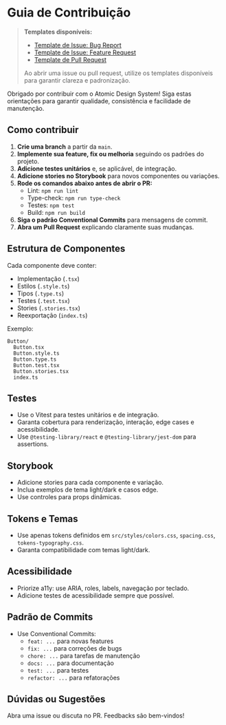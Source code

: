 # Guia de Contribuição

> **Templates disponíveis:**
>
> - [Template de Issue: Bug Report](../.github/ISSUE_TEMPLATE/bug_report.md)
> - [Template de Issue: Feature Request](../.github/ISSUE_TEMPLATE/feature_request.md)
> - [Template de Pull Request](../.github/PULL_REQUEST_TEMPLATE.md)
>
> Ao abrir uma issue ou pull request, utilize os templates disponíveis para garantir clareza e padronização.

Obrigado por contribuir com o Atomic Design System! Siga estas orientações para garantir qualidade, consistência e facilidade de manutenção.

## Como contribuir

1. **Crie uma branch** a partir da `main`.
2. **Implemente sua feature, fix ou melhoria** seguindo os padrões do projeto.
3. **Adicione testes unitários** e, se aplicável, de integração.
4. **Adicione stories no Storybook** para novos componentes ou variações.
5. **Rode os comandos abaixo antes de abrir o PR:**
   - Lint: `npm run lint`
   - Type-check: `npm run type-check`
   - Testes: `npm test`
   - Build: `npm run build`
6. **Siga o padrão Conventional Commits** para mensagens de commit.
7. **Abra um Pull Request** explicando claramente suas mudanças.

## Estrutura de Componentes

Cada componente deve conter:

- Implementação (`.tsx`)
- Estilos (`.style.ts`)
- Tipos (`.type.ts`)
- Testes (`.test.tsx`)
- Stories (`.stories.tsx`)
- Reexportação (`index.ts`)

Exemplo:

```
Button/
  Button.tsx
  Button.style.ts
  Button.type.ts
  Button.test.tsx
  Button.stories.tsx
  index.ts
```

## Testes

- Use o Vitest para testes unitários e de integração.
- Garanta cobertura para renderização, interação, edge cases e acessibilidade.
- Use `@testing-library/react` e `@testing-library/jest-dom` para assertions.

## Storybook

- Adicione stories para cada componente e variação.
- Inclua exemplos de tema light/dark e casos edge.
- Use controles para props dinâmicas.

## Tokens e Temas

- Use apenas tokens definidos em `src/styles/colors.css`, `spacing.css`, `tokens-typography.css`.
- Garanta compatibilidade com temas light/dark.

## Acessibilidade

- Priorize a11y: use ARIA, roles, labels, navegação por teclado.
- Adicione testes de acessibilidade sempre que possível.

## Padrão de Commits

- Use Conventional Commits:
  - `feat: ...` para novas features
  - `fix: ...` para correções de bugs
  - `chore: ...` para tarefas de manutenção
  - `docs: ...` para documentação
  - `test: ...` para testes
  - `refactor: ...` para refatorações

## Dúvidas ou Sugestões

Abra uma issue ou discuta no PR. Feedbacks são bem-vindos!
